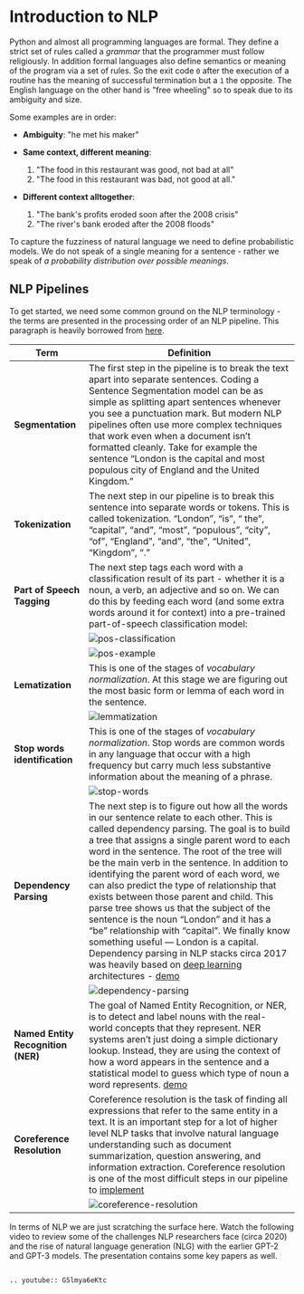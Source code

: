 # Introduction to NLP

Python and almost all programming languages are formal. They define a strict set of rules called a _grammar_ that the programmer must follow religiously. In addition formal languages also define semantics or meaning of the program via a set of rules. So the exit code `0` after the execution of a routine has the meaning of successful termination but a `1` the opposite. The English language on the other hand is "free wheeling" so to speak due to its ambiguity and size. 

Some examples are in order:

* **Ambiguity**: "he met his maker"

* **Same context, different meaning**: 
    1. "The food in this restaurant was good, not bad at all"
    2. "The food in this restaurant was bad, not good at all."

* **Different context alltogether**: 

    1. "The bank's profits eroded soon after the 2008 crisis"
    2. "The river's bank eroded after the 2008 floods"


To capture the fuzziness of natural language we need to define probabilistic models. We do not speak of a single meaning for a sentence - rather we speak of _a probability distribution over possible meanings_.  


## NLP Pipelines

To get started, we need some common ground on the NLP terminology - the terms are presented in the processing order of an NLP pipeline. This paragraph is heavily borrowed from [here](https://medium.com/@ageitgey/natural-language-processing-is-fun-9a0bff37854e).

| Term                               | Definition                                                                                                                                                                                                                                                                                                                                                                                                                                                                                                                                                                                                                                                                                                                                                                                                                                                                                                                                                                                                                                                                                                                                                                                                                                                                                                                                                                                                                                                                                                                                                                                                                                                                                                       |
| ---------------------------------- | ---------------------------------------------------------------------------------------------------------------------------------------------------------------------------------------------------------------------------------------------------------------------------------------------------------------------------------------------------------------------------------------------------------------------------------------------------------------------------------------------------------------------------------------------------------------------------------------------------------------------------------------------------------------------------------------------------------------------------------------------------------------------------------------------------------------------------------------------------------------------------------------------------------------------------------------------------------------------------------------------------------------------------------------------------------------------------------------------------------------------------------------------------------------------------------------------------------------------------------------------------------------------------------------------------------------------------------------------------------------------------------------------------------------------------------------------------------------------------------------------------------------------------------------------------------------------------------------------------------------------------------------------------------------------------------------------------------------- |
| **Segmentation**                   | The first step in the pipeline is to break the text apart into separate sentences. Coding a Sentence Segmentation model can be as simple as splitting apart sentences whenever you see a punctuation mark. But modern NLP pipelines often use more complex techniques that work even when a document isn’t formatted cleanly. Take for example the sentence “London is the capital and most populous city of England and the United Kingdom.”                                                                                                                                                                                                                                                                                                                                                                                                                                                                                                                                                                                                                                                                                                                                                                                                                                                                                                                                                                                                                                                                                                                                                                                                                                                                    |
| **Tokenization**              | The next step in our pipeline is to break this sentence into separate words or tokens. This is called tokenization. “London”, “is”, “ the”, “capital”, “and”, “most”, “populous”, “city”, “of”, “England”, “and”, “the”, “United”, “Kingdom”, “.”                                                                                                                                                                                                                                                                                                                                                                                                                                                                                                                                                                                                                                                                                                                                                                                                                                                                                                                                                                                                                                                                                                                                                                                                                                                                                                                                                                                                                                                                |
| **Part of Speech Tagging**         | The next step tags each word with a classification result of its part - whether it is a noun, a verb, an adjective and so on. We can do this by feeding each word (and some extra words around it for context) into a pre-trained part-of-speech classification model:                                                                                                                                                                                                                                                                                                                                                                                                                                                                                                                                                                                                                                                                                                                                                                                                                                                                                                                                                                                                                                                                                                                                                                                                                                                                                                                                                                                                                                           |
|                                    | ![pos-classification](images/pos-classification.png)                                                                                                                                                                                                                                                                                                                                                                                                                                                                                                                                                                                                                                                                                                                                                                                                                                                                                                                                                                                                                                                                                                                                                                                                                                                                                                                                                                                                                                                                                                                                                                                                                                                             |
|                                    | ![pos-example](images/pos-example.png)                                                                                                                                                                                                                                                                                                                                                                                                                                                                                                                                                                                                                                                                                                                                                                                                                                                                                                                                                                                                                                                                                                                                                                                                                                                                                                                                                                                                                                                                                                                                                                                                                                                                           |
| **Lematization**                   | This is one of the stages of _vocabulary normalization_.  At this stage we are figuring out the most basic form or lemma of each word in the sentence.                                                                                                                                                                                                                                                                                                                                                                                                                                                                                                                                                                                                                                                                                                                                                                                                                                                                                                                                                                                                                                                                                                                                                                                                                                                                                                                                                                                                                                                                                                                                                           |
|                                    | ![lemmatization](images/lemmatization.png)                                                                                                                                                                                                                                                                                                                                                                                                                                                                                                                                                                                                                                                                                                                                                                                                                                                                                                                                                                                                                                                                                                                                                                                                                                                                                                                                                                                                                                                                                                                                                                                                                                                                       |
| **Stop words identification**      | This is one of the stages of _vocabulary normalization_.  Stop words are common words in any language that occur with a high frequency but carry much less substantive information about the meaning of a phrase.                                                                                                                                                                                                                                                                                                                                                                                                                                                                                                                                                                                                                                                                                                                                                                                                                                                                                                                                                                                                                                                                                                                                                                                                                                                                                                                                                                                                                                                                                                |
|                                    | ![stop-words](images/stop-words.png)                                                                                                                                                                                                                                                                                                                                                                                                                                                                                                                                                                                                                                                                                                                                                                                                                                                                                                                                                                                                                                                                                                                                                                                                                                                                                                                                                                                                                                                                                                                                                                                                                                                                             |
| **Dependency Parsing**             | The next step is to figure out how all the words in our sentence relate to each other. This is called dependency parsing. The goal is to build a tree that assigns a single parent word to each word in the sentence. The root of the tree will be the main verb in the sentence. In addition to identifying the parent word of each word, we can also predict the type of relationship that exists between those parent and child. This parse tree shows us that the subject of the sentence is the noun “London” and it has a “be” relationship with “capital”. We finally know something useful — London is a capital. Dependency parsing in NLP stacks circa 2017 was heavily based on [deep learning](https://ai.googleblog.com/2017/03/an-upgrade-to-syntaxnet-new-models-and.html) architectures - [demo](https://explosion.ai/demos/displacy?text=the%20students%20of%20CS-GY-6613%20are%20having%20a%20difficult%20time%20with%20professor%20Pantelis&model=en_core_web_sm&cpu=1&cph=1)                                                                                                                                                                                                                                                                                                                                                                                                                                                                                                                                                                                                                                                                                                                 |
|                                    | ![dependency-parsing](images/dependency-parsing.png)                                                                                                                                                                                                                                                                                                                                                                                                                                                                                                                                                                                                                                                                                                                                                                                                                                                                                                                                                                                                                                                                                                                                                                                                                                                                                                                                                                                                                                                                                                                                                                                                                                                             |
| **Named Entity Recognition (NER)** | The goal of Named Entity Recognition, or NER, is to detect and label nouns with the real-world concepts that they represent. NER systems aren’t just doing a simple dictionary lookup. Instead, they are using the context of how a word appears in the sentence and a statistical model to guess which type of noun a word represents. [demo](https://explosion.ai/demos/displacy-ent?text=A%20rapid%20increase%20in%20virtual%20visits%20during%20the%202019%20coronavirus%20disease%20(COVID-19)%20pandemic%20could%20transform%20the%20way%20physicians%20provide%20care%20in%20the%20United%20States%20going%20forward%2C%20according%20to%20a%20new%20study%20led%20by%20researchers%20from%20NYU%20Grossman%20School%20of%20Medicine.%0A%0A%E2%80%9CThe%20pandemic%20created%20an%20urgent%20need%20to%20divert%20patients%20from%20inpatient%20care%20and%20prevent%20the%20flooding%20of%20our%20emergency%20rooms%20beyond%20capacity%2C%E2%80%9D%20says%20Devin%20Mann%2C%20MD%2C%20associate%20professor%20in%20the%20Departments%20of%20Population%20Health%20and%20Medicine%2C%20senior%20director%20for%20informatics%20innovation%20and%20the%20information%20technology%20team%20at%20NYU%20Langone%2C%20and%20the%20study%E2%80%99s%20lead%20author.%20%E2%80%9CThrough%20telemedicine%2C%20we%20pushed%20the%20front%20lines%20to%20locations%20far%20from%20our%20hospitals%20and%20doctor%E2%80%99s%20offices.%20And%20because%20NYU%20%0ALangone%20invested%20early%20in%20this%20technology%2C%20we%20quickly%20leveraged%20it%20to%20help%20hundreds%20of%20thousands%20of%20patients.%E2%80%9D&model=en_core_web_sm&ents=person%2Corg%2Cgpe%2Cloc%2Cproduct%2Cnorp%2Cdate%2Cper%2Cmisc) |
| **Coreference Resolution**         | Coreference resolution is the task of finding all expressions that refer to the same entity in a text. It is an important step for a lot of higher level NLP tasks that involve natural language understanding such as document summarization, question answering, and information extraction. Coreference resolution is one of the most difficult steps in our pipeline to [implement](https://huggingface.co/coref/)                                                                                                                                                                                                                                                                                                                                                                                                                                                                                                                                                                                                                                                                                                                                                                                                                                                                                                                                                                                                                                                                                                                                                                                                                                                                                           |
|                                    | ![coreference-resolution](images/coreference-resolution.png) |


In terms of NLP we are just scratching the surface here. Watch the following video to review some of the challenges NLP researchers face (circa 2020) and the rise of natural language generation (NLG) with the earlier GPT-2 and GPT-3 models. The presentation contains some key papers as well. 

```{eval-rst}

.. youtube:: G5lmya6eKtc

```

